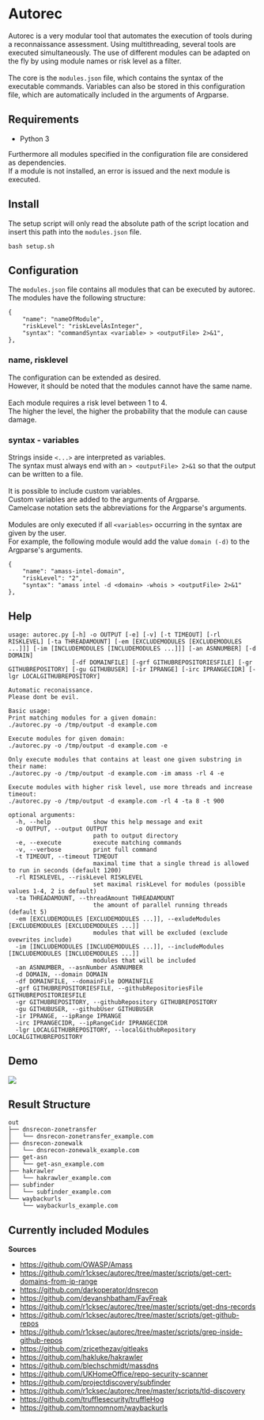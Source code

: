 # Autorec

Autorec is a very modular tool that automates the execution of tools during a reconnaissance assessment.
Using multithreading, several tools are executed simultaneously.
The use of different modules can be adapted on the fly by using module names or risk level as a filter.
<br>
<br>
The core is the `modules.json` file, which contains the syntax of the executable commands.
Variables can also be stored in this configuration file, which are automatically included in the arguments of Argparse.

## Requirements
- Python 3

Furthermore all modules specified in the configuration file are considered as dependencies. <br>
If a module is not installed, an error is issued and the next module is executed.

## Install
The setup script will only read the absolute path of the script location and insert this path into the `modules.json` file.

```
bash setup.sh
```

## Configuration
The `modules.json` file contains all modules that can be executed by autorec. <br>
The modules have the following structure:

```
{
    "name": "nameOfModule",
    "riskLevel": "riskLevelAsInteger",
    "syntax": "commandSyntax <variable> > <outputFile> 2>&1",
},
```

### name, risklevel
The configuration can be extended as desired. <br>
However, it should be noted that the modules cannot have the same name.
<br>
<br>
Each module requires a risk level between 1 to 4.  <br>
The higher the level, the higher the probability that the module can cause damage.
<br>

### syntax - variables
Strings inside `<...>` are interpreted as variables. <br>
The syntax must always end with an `> <outputFile> 2>&1` so that the output can be written to a file. <br>
<br>
It is possible to include custom variables. <br>
Custom variables are added to the arguments of Argparse. <br>
Camelcase notation sets the abbreviations for the Argparse's arguments.
<br>
<br>
Modules are only executed if all `<variables>` occurring in the syntax are given by the user. <br>
For example, the following module would add the value `domain (-d)` to the Argparse's arguments.

```    
{
    "name": "amass-intel-domain",
    "riskLevel": "2",
    "syntax": "amass intel -d <domain> -whois > <outputFile> 2>&1"
},
```

## Help
```
usage: autorec.py [-h] -o OUTPUT [-e] [-v] [-t TIMEOUT] [-rl RISKLEVEL] [-ta THREADAMOUNT] [-em [EXCLUDEMODULES [EXCLUDEMODULES ...]]] [-im [INCLUDEMODULES [INCLUDEMODULES ...]]] [-an ASNNUMBER] [-d DOMAIN]
                  [-df DOMAINFILE] [-grf GITHUBREPOSITORIESFILE] [-gr GITHUBREPOSITORY] [-gu GITHUBUSER] [-ir IPRANGE] [-irc IPRANGECIDR] [-lgr LOCALGITHUBREPOSITORY]

Automatic reconaissance.
Please dont be evil.

Basic usage:
Print matching modules for a given domain:
./autorec.py -o /tmp/output -d example.com

Execute modules for given domain:
./autorec.py -o /tmp/output -d example.com -e

Only execute modules that contains at least one given substring in their name:
./autorec.py -o /tmp/output -d example.com -im amass -rl 4 -e

Execute modules with higher risk level, use more threads and increase timeout:
./autorec.py -o /tmp/output -d example.com -rl 4 -ta 8 -t 900

optional arguments:
  -h, --help            show this help message and exit
  -o OUTPUT, --output OUTPUT
                        path to output directory
  -e, --execute         execute matching commands
  -v, --verbose         print full command
  -t TIMEOUT, --timeout TIMEOUT
                        maximal time that a single thread is allowed to run in seconds (default 1200)
  -rl RISKLEVEL, --riskLevel RISKLEVEL
                        set maximal riskLevel for modules (possible values 1-4, 2 is default)
  -ta THREADAMOUNT, --threadAmount THREADAMOUNT
                        the amount of parallel running threads (default 5)
  -em [EXCLUDEMODULES [EXCLUDEMODULES ...]], --exludeModules [EXCLUDEMODULES [EXCLUDEMODULES ...]]
                        modules that will be excluded (exclude ovewrites include)
  -im [INCLUDEMODULES [INCLUDEMODULES ...]], --includeModules [INCLUDEMODULES [INCLUDEMODULES ...]]
                        modules that will be included
  -an ASNNUMBER, --asnNumber ASNNUMBER
  -d DOMAIN, --domain DOMAIN
  -df DOMAINFILE, --domainFile DOMAINFILE
  -grf GITHUBREPOSITORIESFILE, --githubRepositoriesFile GITHUBREPOSITORIESFILE
  -gr GITHUBREPOSITORY, --githubRepository GITHUBREPOSITORY
  -gu GITHUBUSER, --githubUser GITHUBUSER
  -ir IPRANGE, --ipRange IPRANGE
  -irc IPRANGECIDR, --ipRangeCidr IPRANGECIDR
  -lgr LOCALGITHUBREPOSITORY, --localGithubRepository LOCALGITHUBREPOSITORY
```

## Demo
![](https://github.com/r1cksec/autorec/blob/master/demo.gif)

## Result Structure 
```
out
├── dnsrecon-zonetransfer
│   └── dnsrecon-zonetransfer_example.com
├── dnsrecon-zonewalk
│   └── dnsrecon-zonewalk_example.com
├── get-asn
│   └── get-asn_example.com
├── hakrawler
│   └── hakrawler_example.com
├── subfinder
│   └── subfinder_example.com
└── waybackurls
    └── waybackurls_example.com
```

## Currently included Modules

**Sources**

* <https://github.com/OWASP/Amass>
* <https://github.com/r1cksec/autorec/tree/master/scripts/get-cert-domains-from-ip-range>
* <https://github.com/darkoperator/dnsrecon>
* <https://github.com/devanshbatham/FavFreak>
* <https://github.com/r1cksec/autorec/tree/master/scripts/get-dns-records>
* <https://github.com/r1cksec/autorec/tree/master/scripts/get-github-repos>
* <https://github.com/r1cksec/autorec/tree/master/scripts/grep-inside-github-repos>
* <https://github.com/zricethezav/gitleaks>
* <https://github.com/hakluke/hakrawler>
* <https://github.com/blechschmidt/massdns>
* <https://github.com/UKHomeOffice/repo-security-scanner>
* <https://github.com/projectdiscovery/subfinder>
* <https://github.com/r1cksec/autorec/tree/master/scripts/tld-discovery>
* <https://github.com/trufflesecurity/truffleHog>
* <https://github.com/tomnomnom/waybackurls>

